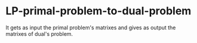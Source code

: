 # LP-primal-problem-to-dual-problem
It gets as input the primal problem's matrixes and gives as output the matrixes of dual's problem.

